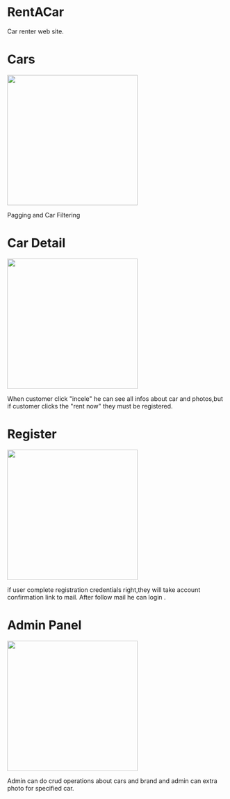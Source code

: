 # RentACar

Car renter web site.

# Cars
<p align="left">
<img src= "https://cdn.discordapp.com/attachments/877557905715511318/988878111351394384/unknown.png" height = "300"/>
</p>
<p>
 Pagging and Car Filtering
</p>

# Car Detail
<img src="https://cdn.discordapp.com/attachments/877557905715511318/988879649889206332/unknown.png" height="300">
<p>
  When customer click "incele" he can see all infos about car and photos,but if customer clicks the  "rent now" 
  they must be registered.
</p>

# Register
<img src="https://cdn.discordapp.com/attachments/877557905715511318/988880838483648572/unknown.png" height="300">
<p>
  if user complete registration credentials right,they will take account confirmation link to mail.
 After follow mail  he can login .
  </p>
  
  # Admin Panel
  
  <img src="https://cdn.discordapp.com/attachments/877557905715511318/1023600591139786752/unknown.png" height="300">
  
  <p>
 Admin can do crud operations about cars and brand and admin can extra photo for specified car.
  </p>
  


